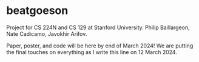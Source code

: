 # beatgoeson

Project for CS 224N and CS 129 at Stanford University. Philip Baillargeon, Nate Cadicamo, Javokhir Arifov.

Paper, poster, and code will be here by end of March 2024! We are putting the final touches on everything as I write this line on 12 March 2024.
